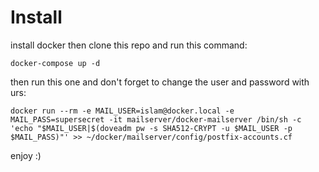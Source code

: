 # Install

install docker then clone this repo and run this command:
```
docker-compose up -d
```

then run this one and don't forget to change the user and password with urs:
```
docker run --rm -e MAIL_USER=islam@docker.local -e MAIL_PASS=supersecret -it mailserver/docker-mailserver /bin/sh -c 'echo "$MAIL_USER|$(doveadm pw -s SHA512-CRYPT -u $MAIL_USER -p $MAIL_PASS)"' >> ~/docker/mailserver/config/postfix-accounts.cf
```
enjoy :)

